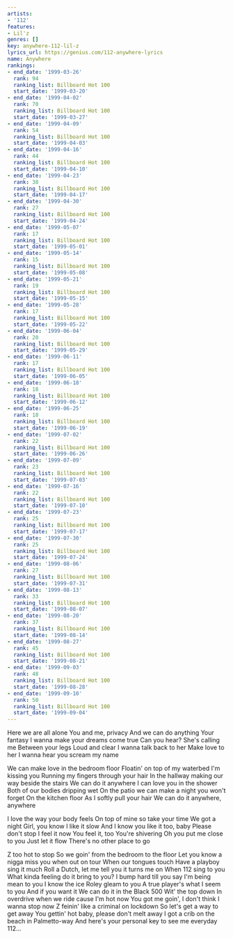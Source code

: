 ```yaml
---
artists:
- '112'
features:
- Lil'z
genres: []
key: anywhere-112-lil-z
lyrics_url: https://genius.com/112-anywhere-lyrics
name: Anywhere
rankings:
- end_date: '1999-03-26'
  rank: 94
  ranking_list: Billboard Hot 100
  start_date: '1999-03-20'
- end_date: '1999-04-02'
  rank: 70
  ranking_list: Billboard Hot 100
  start_date: '1999-03-27'
- end_date: '1999-04-09'
  rank: 54
  ranking_list: Billboard Hot 100
  start_date: '1999-04-03'
- end_date: '1999-04-16'
  rank: 44
  ranking_list: Billboard Hot 100
  start_date: '1999-04-10'
- end_date: '1999-04-23'
  rank: 38
  ranking_list: Billboard Hot 100
  start_date: '1999-04-17'
- end_date: '1999-04-30'
  rank: 27
  ranking_list: Billboard Hot 100
  start_date: '1999-04-24'
- end_date: '1999-05-07'
  rank: 17
  ranking_list: Billboard Hot 100
  start_date: '1999-05-01'
- end_date: '1999-05-14'
  rank: 15
  ranking_list: Billboard Hot 100
  start_date: '1999-05-08'
- end_date: '1999-05-21'
  rank: 19
  ranking_list: Billboard Hot 100
  start_date: '1999-05-15'
- end_date: '1999-05-28'
  rank: 17
  ranking_list: Billboard Hot 100
  start_date: '1999-05-22'
- end_date: '1999-06-04'
  rank: 20
  ranking_list: Billboard Hot 100
  start_date: '1999-05-29'
- end_date: '1999-06-11'
  rank: 17
  ranking_list: Billboard Hot 100
  start_date: '1999-06-05'
- end_date: '1999-06-18'
  rank: 18
  ranking_list: Billboard Hot 100
  start_date: '1999-06-12'
- end_date: '1999-06-25'
  rank: 18
  ranking_list: Billboard Hot 100
  start_date: '1999-06-19'
- end_date: '1999-07-02'
  rank: 22
  ranking_list: Billboard Hot 100
  start_date: '1999-06-26'
- end_date: '1999-07-09'
  rank: 23
  ranking_list: Billboard Hot 100
  start_date: '1999-07-03'
- end_date: '1999-07-16'
  rank: 22
  ranking_list: Billboard Hot 100
  start_date: '1999-07-10'
- end_date: '1999-07-23'
  rank: 25
  ranking_list: Billboard Hot 100
  start_date: '1999-07-17'
- end_date: '1999-07-30'
  rank: 25
  ranking_list: Billboard Hot 100
  start_date: '1999-07-24'
- end_date: '1999-08-06'
  rank: 27
  ranking_list: Billboard Hot 100
  start_date: '1999-07-31'
- end_date: '1999-08-13'
  rank: 33
  ranking_list: Billboard Hot 100
  start_date: '1999-08-07'
- end_date: '1999-08-20'
  rank: 37
  ranking_list: Billboard Hot 100
  start_date: '1999-08-14'
- end_date: '1999-08-27'
  rank: 45
  ranking_list: Billboard Hot 100
  start_date: '1999-08-21'
- end_date: '1999-09-03'
  rank: 48
  ranking_list: Billboard Hot 100
  start_date: '1999-08-28'
- end_date: '1999-09-10'
  rank: 50
  ranking_list: Billboard Hot 100
  start_date: '1999-09-04'
---
```

Here we are all alone
You and me, privacy
And we can do anything
Your fantasy
I wanna make your dreams come true
Can you hear?
She's calling me
Between your legs
Loud and clear
I wanna talk back to her
Make love to her
I wanna hear you scream my name


We can make love in the bedroom floor
Floatin' on top of my waterbed
I'm kissing you
Running my fingers through your hair
In the hallway making our way beside the stairs
We can do it anywhere
I can love you in the shower
Both of our bodies dripping wet
On the patio we can make a night you won't forget
On the kitchen floor
As I softly pull your hair
We can do it anywhere, anywhere


I love the way your body feels
On top of mine so take your time
We got a night
Girl, you know
I like it slow
And I know you like it too, baby
Please don't stop I feel it now
You feel it, too
You're shivering
Oh you put me close to you
Just let it flow
There's no other place to go




Z too hot to stop
So we goin' from the bedroom to the floor
Let you know a nigga miss you when out on tour
When our tongues touch
Have a playboy sing it much
Roll a Dutch, let me tell you it turns me on
When 112 sing to you
What kinda feeling do it bring to you?
I bump hard till you say I'm being mean to you
I know the ice Roley gleam to you
A true player's what I seem to you
And if you want it
We can do it in the Black 500
Wit' the top down
In overdrive when we ride cause I'm hot now
You got me goin', I don't think I wanna stop now
Z feinin' like a criminal on lockdown
So let's get a way to get away
You gettin' hot baby, please don't melt away
I got a crib on the beach in Palmetto-way
And here's your personal key to see me everyday
112...
